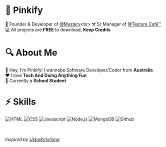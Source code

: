 # 👋 Pinkify 
👑 Founder & Developer of [@Mystery]([https://github.com/Squola](https://discord.com/api/oauth2/authorize?client_id=955024540017242183&permissions=184653704689&scope=bot%20applications.commands))<br>
⚒️ Sr Manager of [@Texture Café™](https://discord.gg/texturecafe)<br>
💻 All projects are **FREE** to download, **Keep Credits**<br>

# 🔍 About Me

👋 Hey, I'm Pinkify! I wannabe Software Developer/Coder from **Australia**<br>
❤️ I love **Tech And Doing Anything Fun**<br>
🎒 Currently a **School Student**<br>

# ⚡ Skills

![HTML](https://img.shields.io/badge/-HTML-black?&logo=html5) ![CSS](https://img.shields.io/badge/-CSS-black?&logo=css3) ![Javascript](https://img.shields.io/badge/-Javascript-black?&logo=javascript) ![Node.js](https://img.shields.io/badge/-Node.js-black?&logo=node.js) ![MongoDB](https://img.shields.io/badge/-MongoDB-black?&logo=mongodb) ![Github](https://img.shields.io/badge/-Github-black?&logo=github)

<br><br>
_Inspired by [UsboKirishima]([https://github.com/BlackdestinyXX/](https://github.com/UsboKirishima))_
